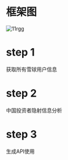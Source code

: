 # 框架图  


![11rgg](https://github.com/sstoner/SUI/blob/master/images/framework.png)


# step 1  
获取所有雪球用户信息

# step 2  
中国投资者隐射信息分析  

# step 3  
生成API使用
